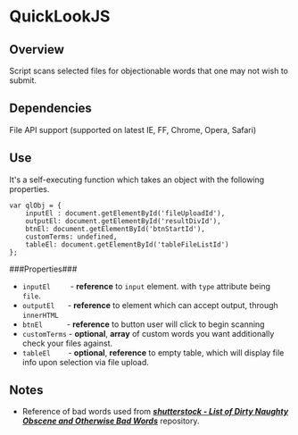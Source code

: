 # QuickLookJS #

## Overview ##
Script scans selected files for objectionable words that one may not wish to submit.

## Dependencies ##
File API support (supported on latest IE, FF, Chrome, Opera, Safari) 

## Use ##
It's a self-executing function which takes an object with the following properties.

	var qlObj = {
		inputEl : document.getElementById('fileUploadId'),
		outputEl: document.getElementById('resultDivId'),
		btnEl: document.getElementById('btnStartId'),
		customTerms: undefined,
		tableEl: document.getElementById('tableFileListId')
	};
###Properties###
 - `inputEl`&nbsp;&nbsp;&nbsp;&nbsp;&nbsp;&nbsp;&nbsp;&nbsp; - __reference__ to ``input`` element. with ``type`` attribute being ``file``.
 - `outputEl` &nbsp;&nbsp;&nbsp;&nbsp;&nbsp;- __reference__ to element which can accept output, through ``innerHTML``
 - `btnEl` &nbsp;&nbsp;&nbsp;&nbsp;&nbsp;&nbsp;&nbsp;&nbsp;&nbsp;&nbsp;- __reference__ to button user will click to begin scanning
 - `customTerms` - __optional__,  __array__ of custom words you want additionally check your files against. 
 - `tableEl` &nbsp;&nbsp;&nbsp;&nbsp;&nbsp;&nbsp;&nbsp;-  __optional__, __reference__ to empty table, which will display file info upon selection via file upload.

## Notes ##
 - Reference of bad words used from ___[shutterstock - List of Dirty Naughty Obscene and Otherwise Bad Words](https://github.com/shutterstock/List-of-Dirty-Naughty-Obscene-and-Otherwise-Bad-Words)___ repository.
